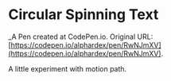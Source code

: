 # Circular Spinning Text
 _A Pen created at CodePen.io. Original URL: [https://codepen.io/alphardex/pen/RwNJmXV](https://codepen.io/alphardex/pen/RwNJmXV).

 A little experiment with motion path.